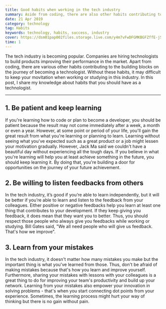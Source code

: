 ```yaml
---
title: Good habits when working in the tech industry
summary: Aside from coding, there are also other habits contributing to the building blocks which aims to become technologists. Without these habits, it may difficult to keep your movitation in the tech industry.
date: 21 Apr 2019
category: technology
tag: Habits
keywords: technology, habits, success, industry
cover: https://dsm01pap002files.storage.live.com/y4m7vFwDFGMKBGFZffE-jS7l-5SNV7ed1a0bjQPduEcFkWV-nF-Jot85KzVo9vDIZJ2wIuyuPne-SVdvYSiZfq9guGqNhWXlYih0wlrgjPKR8uAgF-cBA1Qrd8zpBEONXijAdh9yWmXhogIKWYD9GNhz9BUktGiEiK1-Ff40MpIWCASfNTBJiCQx_ljSp9-xHXL?width=1280&height=809&cropmode=none
time: 1
---
```


The tech industry is becoming popular. Companies are hiring technologists to build products improving their performance in the market. Apart from coding, there are various other habits contributing to the building blocks on the journey of becoming a technologist. Without these habits, it may difficult to keep your movitation when working or studying in this industry. In this post, I share my knowledge about habits that you should have as a technologist.

---

## 1. Be patient and keep learning
If you're learning how to code or plan to become a developer, you should be patient because the result may not come immediately after a week, a month or even a year. However, at some point or period of your life, you'll gain the great result from what you're learning or planning to learn. Learning without seeing what you've expected such as a great product or a job might lessen your motivation gradually. However, Jack Ma said we couldn't have a beautiful day without experiencing all the tough days. If you believe in what you're learning will help you at least achieve something in the future, you should keep learning it. By doing that, you're building a door for opportunities on the journey of your future achievement. 

## 2. Be willing to listen feedbacks from others
In the tech industry, it’s good if you’re able to learn independently, but it will be better if you’re able to learn and listen to the feedback from your colleagues. Either positive or negative feedbacks help you learn at least one thing that contributes to your development. If they keep giving you feedback, it does mean that they want you to better. Thus, you should respect those people who always give you feedbacks while working or studying. Bill Gates said, "We all need people who will give us feedback. That's how we improve".

## 3. Learn from your mistakes
In the tech industry, it doesn't matter how many mistakes you make but the important thing is what you've learned from those. Thus, don't be afraid of making mistakes because that's how you learn and improve yourself. Furthermore, sharing your mistakes with lessons with your colleagues is a great thing to do for improving your team's productivity and build up your network. Learning from your mistakes also empower your innovation in solving problems - that's when you start connecting dot points from your experience. Sometimes, the learning process might hurt your way of thinking but there is no gain without pain.
